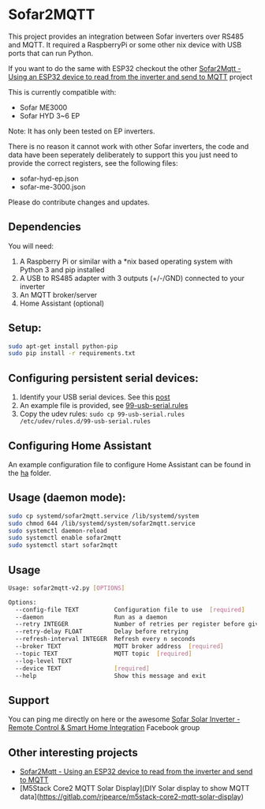 
# Sofar2MQTT

This project provides an integration between Sofar inverters over RS485 and MQTT.
It required a RaspberryPi or some other nix device with USB ports that can run Python.

If you want to do the same with ESP32 checkout the other [Sofar2Mqtt - Using an ESP32 device to read from the inverter and send to MQTT](https://github.com/cmcgerty/Sofar2mqtt) project

This is currently compatible with:

* Sofar ME3000
* Sofar HYD 3~6 EP

Note: It has only been tested on EP inverters.

There is no reason it cannot work with other Sofar inverters, the code and data have been seperately deliberately to support this you just need to provide the correct registers, see the following files:
* sofar-hyd-ep.json 
* sofar-me-3000.json

Please do contribute changes and updates.

## Dependencies

You will need:
1. A Raspberry Pi or similar with a *nix based operating system with Python 3 and pip installed
1. A USB to RS485 adapter with 3 outputs (+/-/GND) connected to your inverter
1. An MQTT broker/server
1. Home Assistant (optional)

## Setup:

```bash
sudo apt-get install python-pip
sudo pip install -r requirements.txt
```

## Configuring persistent serial devices:

1. Identify your USB serial devices. See this [post](https://inegm.medium.com/persistent-names-for-usb-serial-devices-in-linux-dev-ttyusbx-dev-custom-name-fd49b5db9af1)
1. An example file is provided, see [99-usb-serial.rules](99-usb-serial.rules)
1. Copy the udev rules: `sudo cp 99-usb-serial.rules /etc/udev/rules.d/99-usb-serial.rules`

## Configuring Home Assistant

An example configuration file to configure Home Assistant can be found in the [ha](ha/) folder.

## Usage (daemon mode):

```bash
sudo cp systemd/sofar2mqtt.service /lib/systemd/system
sudo chmod 644 /lib/systemd/system/sofar2mqtt.service
sudo systemctl daemon-reload
sudo systemctl enable sofar2mqtt
sudo systemctl start sofar2mqtt
```

## Usage

```bash
Usage: sofar2mqtt-v2.py [OPTIONS]

Options:
  --config-file TEXT          Configuration file to use  [required]
  --daemon                    Run as a daemon
  --retry INTEGER             Number of retries per register before giving up
  --retry-delay FLOAT         Delay before retrying
  --refresh-interval INTEGER  Refresh every n seconds
  --broker TEXT               MQTT broker address  [required]
  --topic TEXT                MQTT topic  [required]
  --log-level TEXT
  --device TEXT               [required]
  --help                      Show this message and exit
```

## Support

You can ping me directly on here or the awesome [Sofar Solar Inverter - Remote Control & Smart Home Integration](https://www.facebook.com/groups/2477195449252168) Facebook group

## Other interesting projects

* [Sofar2Mqtt - Using an ESP32 device to read from the inverter and send to MQTT](https://github.com/cmcgerty/Sofar2mqtt)
* [M5Stack Core2 MQTT Solar Display](DIY Solar display to show MQTT data](https://gitlab.com/rjpearce/m5stack-core2-mqtt-solar-display)

